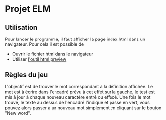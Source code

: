 # Projet ELM
## Utilisation
Pour lancer le programme, il faut afficher la page index.html dans un navigateur. Pour cela il est possible de
- Ouvrir le fichier html dans le navigateur
- Utiliser [l'outil html preview](http://htmlpreview.github.io/?https://github.com/dolphounet/ELP_Project/blob/main/ELM/index.html)
## Règles du jeu
L'objectif est de trouver le mot correspondant à la définition affichée. Le mot est à écrire dans l'encadré prévu à cet effet sur la gauche, le test est mis à jour à chaque nouveau caractère entré ou effacé.
Une fois le mot trouvé, le texte au dessus de l'encadré l'indique et passe en vert, vous pouvez alors passer à un nouveau mot simplement en cliquant sur le bouton "New word".
